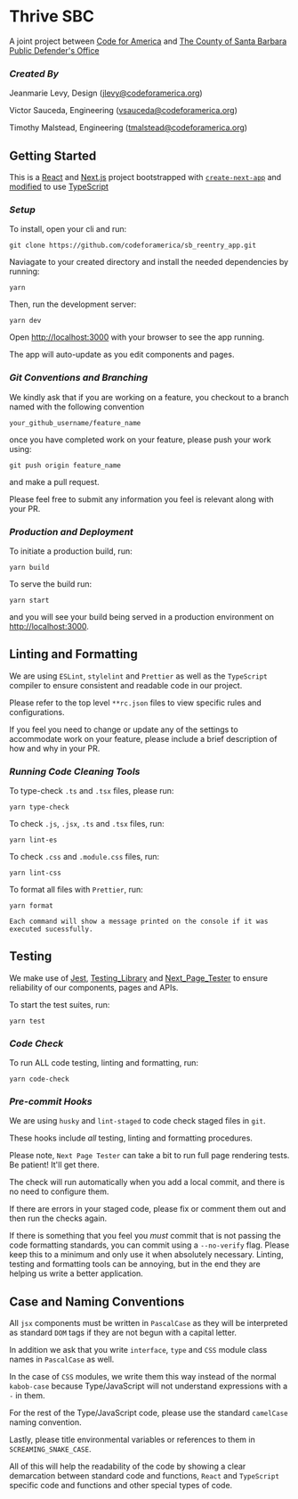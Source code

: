 # Thrive SBC

A joint project between [Code for America](https://www.codeforamerica.org/) and [The County of Santa Barbara Public Defender's Office](https://www.countyofsb.org/defender)

### _Created By_

Jeanmarie Levy, Design (jlevy@codeforamerica.org)

Victor Sauceda, Engineering (vsauceda@codeforamerica.org)

Timothy Malstead, Engineering (tmalstead@codeforamerica.org)

## Getting Started

This is a [React](https://reactjs.org/) and [Next.js](https://nextjs.org/) project bootstrapped with [`create-next-app`](https://github.com/vercel/next.js/tree/canary/packages/create-next-app) and [modified](https://nextjs.org/docs/basic-features/typescript) to use [TypeScript](https://www.typescriptlang.org/)

### _Setup_

To install, open your cli and run:

```
git clone https://github.com/codeforamerica/sb_reentry_app.git
```

Naviagate to your created directory and install the needed dependencies by running:

```
yarn
```

Then, run the development server:

```
yarn dev
```

Open [http://localhost:3000](http://localhost:3000) with your browser to see the app running.

The app will auto-update as you edit components and pages.

### _Git Conventions and Branching_

We kindly ask that if you are working on a feature, you checkout to a branch named with the following convention

```
your_github_username/feature_name
```

once you have completed work on your feature, please push your work using:

```
git push origin feature_name
```

and make a pull request.

Please feel free to submit any information you feel is relevant along with your PR.

### _Production and Deployment_

To initiate a production build, run:

```
yarn build
```

To serve the build run:

```
yarn start
```

and you will see your build being served in a production environment on [http://localhost:3000](http://localhost:3000).

## Linting and Formatting

We are using `ESLint`, `stylelint` and `Prettier` as well as the `TypeScript` compiler to ensure consistent and readable code in our project.

Please refer to the top level `**rc.json` files to view specific rules and configurations.

If you feel you need to change or update any of the settings to accommodate work on your feature, please include a brief description of how and why in your PR.

### _Running Code Cleaning Tools_

To type-check `.ts` and `.tsx` files, please run:

```
yarn type-check
```

To check `.js`, `.jsx`, `.ts` and `.tsx` files, run:

```
yarn lint-es
```

To check `.css` and `.module.css` files, run:

```
yarn lint-css
```

To format all files with `Prettier`, run:

```
yarn format
```

`Each command will show a message printed on the console if it was executed sucessfully.`

## Testing

We make use of [Jest](https://jestjs.io/), [Testing_Library](https://testing-library.com/) and [Next_Page_Tester](https://github.com/toomuchdesign/next-page-tester) to ensure reliability of our components, pages and APIs.

To start the test suites, run:

```
yarn test
```

### _Code Check_

To run ALL code testing, linting and formatting, run:

```
yarn code-check
```

### _Pre-commit Hooks_

We are using `husky` and `lint-staged` to code check staged files in `git`.

These hooks include _all_ testing, linting and formatting procedures.

Please note, `Next Page Tester` can take a bit to run full page rendering tests. Be patient! It'll get there.

The check will run automatically when you add a local commit, and there is no need to configure them.

If there are errors in your staged code, please fix or comment them out and then run the checks again.

If there is something that you feel you _must_ commit that is not passing the code formatting standards, you can commit using a `--no-verify` flag. Please keep this to a minimum and only use it when absolutely necessary. Linting, testing and formatting tools can be annoying, but in the end they are helping us write a better application.

## Case and Naming Conventions

All `jsx` components must be written in `PascalCase` as they will be interpreted as standard `DOM` tags if they are not begun with a capital letter.

In addition we ask that you write `interface`, `type` and `CSS` module class names in `PascalCase` as well.

In the case of `CSS` modules, we write them this way instead of the normal `kabob-case` because Type/JavaScript will not understand expressions with a `-` in them.

For the rest of the Type/JavaScript code, please use the standard `camelCase` naming convention.

Lastly, please title environmental variables or references to them in `SCREAMING_SNAKE_CASE`.

All of this will help the readability of the code by showing a clear demarcation between standard code and functions, `React` and `TypeScript` specific code and functions and other special types of code.

